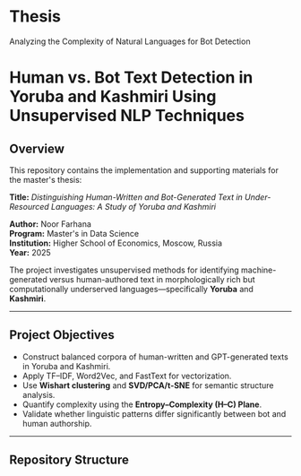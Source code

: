 # Thesis
Analyzing the Complexity of Natural Languages for Bot Detection

# Human vs. Bot Text Detection in Yoruba and Kashmiri Using Unsupervised NLP Techniques

## Overview

This repository contains the implementation and supporting materials for the master's thesis:

**Title:** *Distinguishing Human-Written and Bot-Generated Text in Under-Resourced Languages: A Study of Yoruba and Kashmiri*

**Author:** Noor Farhana  
**Program:** Master's in Data Science  
**Institution:** Higher School of Economics, Moscow, Russia  
**Year:** 2025

The project investigates unsupervised methods for identifying machine-generated versus human-authored text in morphologically rich but computationally underserved languages—specifically **Yoruba** and **Kashmiri**.

---

## Project Objectives

- Construct balanced corpora of human-written and GPT-generated texts in Yoruba and Kashmiri.
- Apply TF–IDF, Word2Vec, and FastText for vectorization.
- Use **Wishart clustering** and **SVD/PCA/t-SNE** for semantic structure analysis.
- Quantify complexity using the **Entropy–Complexity (H–C) Plane**.
- Validate whether linguistic patterns differ significantly between bot and human authorship.

---

## Repository Structure

